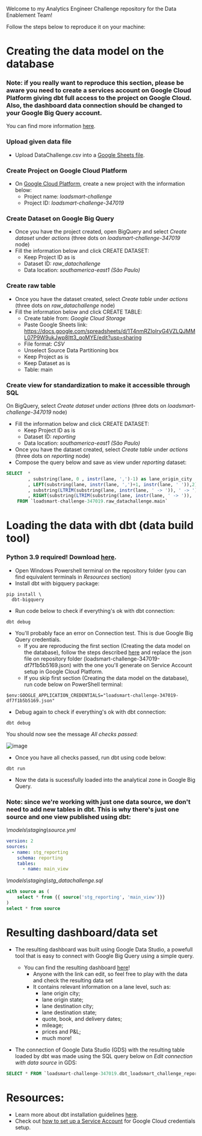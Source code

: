 Welcome to my Analytics Engineer Challenge repository for the Data Enablement Team!

Follow the steps below to reproduce it on your machine:


# Creating the data model on the database
### Note: if you really want to reproduce this section, please be aware you need to create a services account on Google Cloud Platform giving dbt full access to the project on Google Cloud. Also, the dashboard data connection should be changed to your Google Big Query account.
You can find more information [here](https://cloud.google.com/docs/authentication/getting-started#windows).


### Upload given data file
- Upload DataChallenge.csv into a [Google Sheets file](https://docs.google.com/spreadsheets/d/1T4nmRZIoIryG4VZLQJMML07P9W9ukJwp8Itt3_qoMYE/edit?usp=sharing). 

### Create Project on Google Cloud Platform
- On [Google Cloud Platform](https://console.cloud.google.com/?hl=pt-br), create a new project with the information below:
  - Project name: *loadsmart-challenge*
  - Project ID: *loadsmart-challenge-347019*

### Create Dataset on Google Big Query
- Once you have the project created, open BigQuery and select *Create dataset* under *actions* (three dots on *loadsmart-challenge-347019* node)
- Fill the information below and click CREATE DATASET:
  - Keep Project ID as is
  - Dataset ID: *raw_datachallenge*
  - Data location: *southamerica-east1 (São Paulo)*

### Create raw table 
- Once you have the dataset created, select *Create table* under *actions* (three dots on *raw_datachallenge* node)
- Fill the information below and click CREATE TABLE:
  - Create table from: *Google Cloud Storage*
  - Paste Google Sheets link: https://docs.google.com/spreadsheets/d/1T4nmRZIoIryG4VZLQJMML07P9W9ukJwp8Itt3_qoMYE/edit?usp=sharing
  - File format: *CSV*
  - Unselect Source Data Partitioning box
  - Keep Project as is
  - Keep Dataset as is
  - Table: main

### Create view for standardization to make it accessible through SQL
On BigQuery, select *Create dataset* under *actions* (three dots on *loadsmart-challenge-347019* node)
- Fill the information below and click CREATE DATASET:
  - Keep Project ID as is
  - Dataset ID: *reporting*
  - Data location: *southamerica-east1 (São Paulo)*
- Once you have the dataset created, select *Create table* under *actions* (three dots on *reporting* node)
- Compose the query below and save as view under *reporting* dataset:

```SQL
SELECT  *
        , substring(lane, 0 , instr(lane, ',')-1) as lane_origin_city
        , LEFT(substring(lane, instr(lane, ',')+1, instr(lane, ' ')),2) as lane_origin_state
        , substring(LTRIM(substring(lane, instr(lane, ' -> ')), ' -> '), 0 , instr(LTRIM(substring(lane, instr(lane, ' -> ')), ' -> '), ',')-1) as lane_destination_city
        , RIGHT(substring(LTRIM(substring(lane, instr(lane, ' -> ')), ' -> '), instr(LTRIM(substring(lane, instr(lane, ' -> ')), ' -> '), ',')),2) as lane_destination_state
    FROM `loadsmart-challenge-347019.raw_datachallenge.main`
```


# Loading the data with dbt (data build tool)
### Python 3.9 required! Download [here](https://www.python.org/downloads/release/python-390/).


- Open Windows Powershell terminal on the repository folder (you can find equivalent terminals in *Resources* section)
- Install dbt with bigquery package:

```
pip install \
  dbt-bigquery
```

- Run code below to check if everything's ok with dbt connection:

```
dbt debug
```

- You'll probably face an error on Connection test. This is due Google Big Query credentials. 
  - If you are reproducing the first section (Creating the data model on the database), follow the steps described [here](https://cloud.google.com/docs/authentication/getting-started#windows) and replace the json file on repository folder (loadsmart-challenge-347019-df7f1b5b5169.json) with the one you'll generate on Service Account setup in Google Cloud Platform.
  - If you skip first section (Creating the data model on the database), run code below on PowerShell terminal:

```
$env:GOOGLE_APPLICATION_CREDENTIALS="loadsmart-challenge-347019-df7f1b5b5169.json"
```

- Debug again to check if everything's ok with dbt connection:

```
dbt debug
```

You should now see the message *All checks passed*:

![image](https://user-images.githubusercontent.com/34288064/163475170-b43205e3-377c-4e83-90b6-8eacaf2b3429.png)


- Once you have all checks passed, run dbt using code below:

```
dbt run
```

- Now the data is sucessfully loaded into the analytical zone in Google Big Query.

### Note: since we're working with just one data source, we don't need to add new tables in dbt. This is why there's just one source and one view published using dbt:

*\models\staging\source.yml*
```yml
version: 2
sources: 
  - name: stg_reporting
    schema: reporting
    tables:
      - name: main_view
```

*\models\staging\stg_datachallenge.sql*
```SQL
with source as (
    select * from {{ source('stg_reporting', 'main_view')}}
)
select * from source
```


# Resulting dashboard/data set

- The resulting dashboard was built using Google Data Studio, a powefull tool that is easy to connect with Google Big Query using a simple query.
  - You can find the resulting dashboard [here](https://datastudio.google.com/reporting/07c7fd16-a75a-4b26-8c37-e8b211343e21)!
    - Anyone with the link can edit, so feel free to play with the data and check the resulting data set
    - It contains relevant information on a lane level, such as:
      - lane origin city;
      - lane origin state;
      - lane destination city;
      - lane destination state;
      - quote, book, and delivery dates;
      - mileage;
      - prices and P&L;
      - much more!

- The connection of Google Data Studio (GDS) with the resulting table loaded by dbt was made using the SQL query below on *Edit connection with data source* in GDS:

```SQL
SELECT * FROM `loadsmart-challenge-347019.dbt_loadsmart_challenge_reporting.stg_datachallenge`
```



# Resources:
- Learn more about dbt installation guidelines [here](https://docs.getdbt.com/dbt-cli/install/pip).
- Check out [how to set up a Service Account](https://cloud.google.com/docs/authentication/getting-started#windows) for Google Cloud credentials setup.
